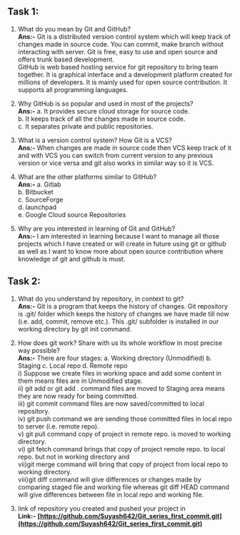 ## Task 1:  
1) What do you mean by Git and GitHub?  
**Ans:-** Git is a distributed version control system which will keep track of changes made in source code. You can commit, make branch without interacting with server. Git is free, easy to use and open source and offers trunk based development.  
GitHub is web based hosting service for git repository to bring team together. It is graphical interface and a development platform created for millions of developers. It is mainly used for open source contribution. It supports all programming languages.

2) Why GitHub is so popular and used in most of the projects?  
**Ans:-** a. It provides secure cloud storage for source code.  
b. It keeps track of all the changes made in source code.  
c. It separates private and public repositories.

3) What is a version control system? How Git is a VCS?  
**Ans:-** When changes are made in source code then VCS keep track of it and with VCS you can switch from current version to any previous version or vice versa and git also works in similar way so it is VCS.

4) What are the other platforms similar to GitHub?  
**Ans:-** a. Gitlab  
b. Bitbucket  
c. SourceForge  
d. launchpad  
e. Google Cloud source Repositories

5) Why are you interested in learning of Git and GitHub?  
**Ans:-** I am interested in learning because I want to manage all those projects which I have created or will create in future using git or github as well as I want to know more about open source contribution where knowledge of git and github is must.

## Task 2:  
1) What do you understand by repository, in context to git?  
**Ans:-** Git is a program that keeps the history of changes. Git repository is .git/ folder which keeps the history of changes we have made till now (i.e. add, commit, remove etc.). This .git/ subfolder is installed in our working directory by git init command.

2) How does git work? Share with us its whole workflow in most precise way possible?  
**Ans:-** There are four stages: a. Working directory (Unmodified) b. Staging c. Local repo d. Remote repo  
i) Suppose we create files in working space and add some content in them means files are in Unmodified stage.  
ii) git add or git add . command files are moved to Staging area means they are now ready for being committed.  
iii) git commit command files are now saved/committed to local repository.  
iv) git push command we are sending those committed files in local repo to server (i.e. remote repo).  
v) git pull command copy of project in remote repo. is moved to working directory.  
vi) git fetch command brings that copy of project remote repo. to local repo. but not in working directory and  
vii)git merge command will bring that copy of project from local repo to working directory.  
viii)git diff command will give differences or changes made by comparing staged file and working file whereas git diff HEAD command will give differences between file in local repo and working file.

3) link of repository you created and pushed your project in  
**Link:-** **[https://github.com/Suyash642/Git_series_first_commit.git](https://github.com/Suyash642/Git_series_first_commit.git)**